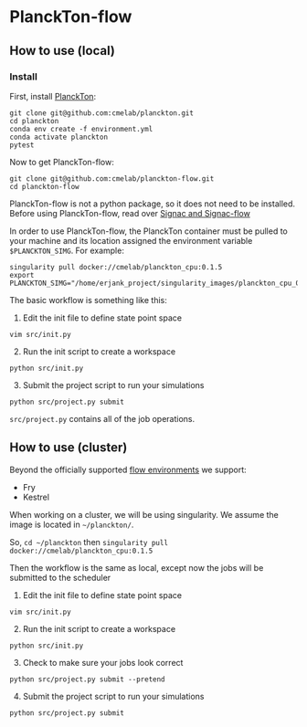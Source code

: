 # PlanckTon-flow

## How to use (local)

### Install

First, install [PlanckTon](https://github.com/cmelab/planckton):

```
git clone git@github.com:cmelab/planckton.git
cd planckton
conda env create -f environment.yml
conda activate planckton
pytest
```

Now to get PlanckTon-flow:

```
git clone git@github.com:cmelab/planckton-flow.git
cd planckton-flow
```
PlanckTon-flow is not a python package, so it does not need to be installed.
Before using PlanckTon-flow, read over [Signac and Signac-flow](http://docs.signac.io)

In order to use PlanckTon-flow, the PlanckTon container must be pulled to your machine and its location assigned the environment variable `$PLANCKTON_SIMG`.
For example:
```
singularity pull docker://cmelab/planckton_cpu:0.1.5
export PLANCKTON_SIMG="/home/erjank_project/singularity_images/planckton_cpu_0.1.5.sif"
```

The basic workflow is something like this:

1. Edit the init file to define state point space
```
vim src/init.py
```
2. Run the init script to create a workspace
```
python src/init.py
```
3. Submit the project script to run your simulations
```
python src/project.py submit
```

`src/project.py` contains all of the job operations.

## How to use (cluster)

Beyond the officially supported [flow environments](https://docs.signac.io/projects/flow/en/latest/supported_environments.html#supported-environments) we support:

* Fry
* Kestrel

When working on a cluster, we will be using singularity.
We assume the image is located in `~/planckton/`.

So, `cd ~/planckton` then `singularity pull docker://cmelab/planckton_cpu:0.1.5`

Then the workflow is the same as local, except now the jobs will be submitted to the scheduler 

1. Edit the init file to define state point space
```
vim src/init.py
```
2. Run the init script to create a workspace
```
python src/init.py
```
3. Check to make sure your jobs look correct
```
python src/project.py submit --pretend 
```
4. Submit the project script to run your simulations
```
python src/project.py submit
```
